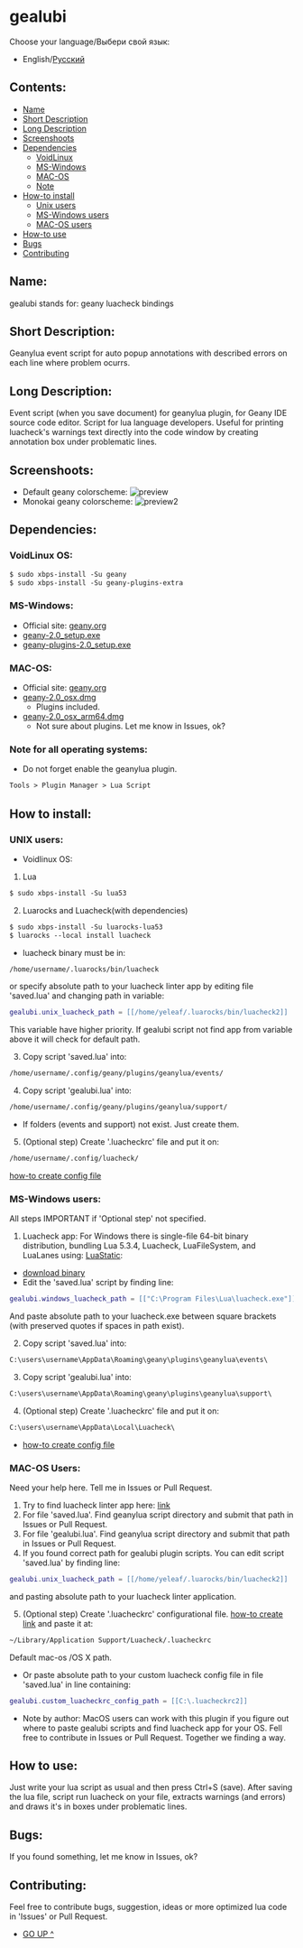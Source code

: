 # gealubi
Choose your language/Выбери свой язык:
- English/[Русский](https://github.com/Yenoxel/gealubi/blob/main/%D0%9F%D0%A0%D0%9E%D0%A7%D0%A2%D0%98-%D0%9C%D0%95%D0%9D%D0%AF.md)
## Contents:
* [Name](#name)
* [Short Description](#short-description)
* [Long Description](#long-description)
* [Screenshoots](#screenshoots)
* [Dependencies](#dependencies)
    - [VoidLinux](#voidlinux-os)
    - [MS-Windows](#ms-windows)
    - [MAC-OS](#mac-os)
    - [Note](#note-for-all-operating-systems)
* [How-to install](#how-to-install)
    - [Unix users](#unix-users)
    - [MS-Windows users](#ms-windows-users)
    - [MAC-OS users](#mac-os-users)
* [How-to use](#how-to-use)
* [Bugs](#bugs)
* [Contributing](#contributing)
## Name:
gealubi stands for: geany luacheck bindings
## Short Description:
Geanylua event script for auto popup annotations with described errors on each line where problem ocurrs.
## Long Description:
Event script (when you save document) for geanylua plugin, for Geany IDE source code editor. Script for lua language developers. Useful for printing luacheck's warnings text directly into the code window by creating annotation box under problematic lines.
## Screenshoots:
- Default geany colorscheme:
![preview](https://github.com/Yenoxel/gealubi/blob/main/geany-default-colorscheme-luacheck-warnings.png)
- Monokai geany colorscheme:
![preview2](https://github.com/Yenoxel/gealubi/blob/main/geany-monokai-colorscheme-luacheck-warnings.png)
## Dependencies:
### VoidLinux OS:
````markdown
$ sudo xbps-install -Su geany
$ sudo xbps-install -Su geany-plugins-extra
````
### MS-Windows:
- Official site: [geany.org](https://www.geany.org/download/releases/)
- [geany-2.0_setup.exe](https://download.geany.org/geany-2.0_setup.exe)
- [geany-plugins-2.0_setup.exe](https://plugins.geany.org/geany-plugins/geany-plugins-2.0_setup.exe)
### MAC-OS:
- Official site: [geany.org](https://www.geany.org/download/releases/)
- [geany-2.0_osx.dmg](https://download.geany.org/geany-2.0_osx.dmg)
    - Plugins included.
- [geany-2.0_osx_arm64.dmg](https://download.geany.org/geany-2.0_osx_arm64.dmg)
    - Not sure about plugins. Let me know in Issues, ok?
### Note for all operating systems:
- Do not forget enable the geanylua plugin.
````markdown
Tools > Plugin Manager > Lua Script 
````
## How to install:
### UNIX users:
- Voidlinux OS:
1. Lua
````markdown
$ sudo xbps-install -Su lua53
````

2. Luarocks and Luacheck(with dependencies)
````markdown
$ sudo xbps-install -Su luarocks-lua53
$ luarocks --local install luacheck
````
- luacheck binary must be in:
````markdown
/home/username/.luarocks/bin/luacheck
````
or specify absolute path to your luacheck linter app by editing file 'saved.lua' and changing path in variable:
````lua
gealubi.unix_luacheck_path = [[/home/yeleaf/.luarocks/bin/luacheck2]]
````
This variable have higher priority. If gealubi script not find app from variable above it will check for default path.

3. Copy script 'saved.lua' into:
````markdown
/home/username/.config/geany/plugins/geanylua/events/
````

4. Copy script 'gealubi.lua' into:
````markdown
/home/username/.config/geany/plugins/geanylua/support/
````

- If folders (events and support) not exist. Just create them.
5. (Optional step) Create '.luacheckrc' file and put it on:
````markdown
/home/username/.config/luacheck/
````
[how-to create config file](https://luacheck.readthedocs.io/en/stable/config.html)
### MS-Windows users:
All steps IMPORTANT if 'Optional step' not specified.
1. Luacheck app:
For Windows there is single-file 64-bit binary distribution, bundling Lua 5.3.4, Luacheck, LuaFileSystem, and LuaLanes using: [LuaStatic](https://github.com/ers35/luastatic): 
- [download binary](https://github.com/lunarmodules/luacheck/releases/download/v1.2.0/luacheck.exe)
- Edit the 'saved.lua' script by finding line:
````lua
gealubi.windows_luacheck_path = [["C:\Program Files\Lua\luacheck.exe"]]
````
And paste absolute path to your luacheck.exe between square brackets (with preserved quotes if spaces in path exist).

2. Copy script 'saved.lua' into:
````markdown
C:\users\username\AppData\Roaming\geany\plugins\geanylua\events\
````

3. Copy script 'gealubi.lua' into:
````markdown
C:\users\username\AppData\Roaming\geany\plugins\geanylua\support\
````

4. (Optional step) Create '.luacheckrc' file and put it on:
````markdown
C:\users\username\AppData\Local\Luacheck\
````
- [how-to create config file](https://luacheck.readthedocs.io/en/stable/config.html)
### MAC-OS Users:
Need your help here. Tell me in Issues or Pull Request.
1. Try to find luacheck linter app here: [link](https://github.com/lunarmodules/luacheck/releases)
2. For file 'saved.lua'. Find geanylua script directory and submit that path in Issues or Pull Request.
3. For file 'gealubi.lua'. Find geanylua script directory and submit that path in Issues or Pull Request.
4. If you found correct path for gealubi plugin scripts. You can edit script 'saved.lua' by finding line:
````lua
gealubi.unix_luacheck_path = [[/home/yeleaf/.luarocks/bin/luacheck2]]
```` 
and pasting absolute path to your luacheck linter application.

5. (Optional step) Create '.luacheckrc' configurational file. [how-to create link](https://luacheck.readthedocs.io/en/stable/config.html) and paste it at:
````markdown
~/Library/Application Support/Luacheck/.luacheckrc
````
Default mac-os /OS X path.

- Or paste absolute path to your custom luacheck config file in file 'saved.lua' in line containing: 
````lua
gealubi.custom_luacheckrc_config_path = [[C:\.luacheckrc2]]
````

- Note by author: MacOS users can work with this plugin if you figure out where to paste gealubi scripts and find luacheck app for your OS.
Fell free to contribute in Issues or Pull Request. Together we finding a way.

## How to use:
Just write your lua script as usual and then press Ctrl+S (save). After saving the lua file, script run luacheck on your file, extracts warnings (and errors) and draws it's in boxes under problematic lines.
## Bugs:
If you found something, let me know in Issues, ok?
## Contributing:
Feel free to contribute bugs, suggestion, ideas or more optimized lua code in 'Issues' or Pull Request.

* [GO UP ^](#gealubi)
